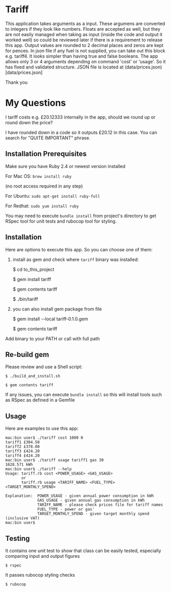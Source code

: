 # Tariff

This application takes arguments as a input. These argumens are converted to integers if they look like numbers. Floats are accepted as well, but they are not easily managed when taking as input (inside the code and output it worked well) so could be reviewed later if there is a requirement to release this app. Output values are rounded to 2 decimal places and zeros are kept for pences.
In json file if any fuel is not supplied, you can take out this block e.g. tariff4. It looks simpler than having true and false booleans.
The app allows only 3 or 4 arguments depending on command 'cost' or 'usage'. So it has fixed and validated structure.
JSON file is located at (data/prices.json)[data/prices.json]

Thank you

# My Questions

I tariff costs e.g. £20.12333 internally in the app, should we round up or round down the price?

I have rounded down in a code so it outputs £20.12 in this case. You can search for "QUITE IMPORTANT" phrase.

## Installation Prerequisites

Make sure you have Ruby 2.4 or newest version installed

For Mac OS:
`brew install ruby`

(no root access required in any step)

For Ubuntu:
`sudo apt-get install ruby-full`

For Redhat:
`sudo yum install ruby`

You may need to execute `bundle install` from project's directory to get RSpec tool for unit tests and rubocop tool for styling.

## Installation

Here are options to execute this app. So you can choose one of them:

1) install as gem and check where `tariff` binary was installed:

    $ cd to_this_project
    
    $ gem install tariff
    
    $ gem contents tariff
    
    $ ./bin/tariff 
    
2) you can also install gem package from file

    $ gem install --local tariff-0.1.0.gem
    
    $ gem contents tariff
    
Add binary to your PATH or call with full path
    
## Re-build gem

Please review and use a Shell script:

    $ ./build_and_install.sh
    
    $ gem contents tariff
    
If any issues, you can execute `bundle install` so this will install tools such as RSpec as defined in a Gemfile
    
## Usage

Here are examples to use this app:

```
mac:bin user$ ./tariff cost 1000 0
tariff1 £304.50
tariff2 £378.00
tariff3 £424.20
tariff4 £424.20
mac:bin user$ ./tariff usage tariff1 gas 30
1628.571 kWh
mac:bin user$ ./tariff --help 
Usage: tariff.rb cost <POWER_USAGE> <GAS_USAGE>
       or
       tariff.rb usage <TARIFF_NAME> <FUEL_TYPE> <TARGET_MONTHLY_SPEND>

Explanation:  POWER_USAGE - given annual power consumption in kWh
              GAS_USAGE - given annual gas consumption in kWh
              TARIFF_NAME - please check prices file for tariff names
              FUEL_TYPE - power or gas'
              TARGET_MONTHLY_SPEND - given target monthly spend (inclusive VAT)
mac:bin user$
```

## Testing

It contains one unit test to show that class can be easily tested, especially comparing input and output figures

    $ rspec
    
It passes rubocop styling checks

    $ rubocop
